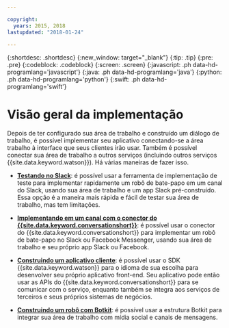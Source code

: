 ```yaml
---

copyright:
  years: 2015, 2018
lastupdated: "2018-01-24"

---
```


{:shortdesc: .shortdesc}
{:new_window: target="_blank"}
{:tip: .tip}
{:pre: .pre}
{:codeblock: .codeblock}
{:screen: .screen}
{:javascript: .ph data-hd-programlang='javascript'}
{:java: .ph data-hd-programlang='java'}
{:python: .ph data-hd-programlang='python'}
{:swift: .ph data-hd-programlang='swift'}

# Visão geral da implementação

Depois de ter configurado sua área de trabalho e construído um diálogo de trabalho, é possível implementar seu aplicativo conectando-se a área trabalho à interface que seus clientes irão usar. Também é possível conectar sua área de trabalho a outros serviços (incluindo outros serviços {{site.data.keyword.watson}}). Há várias maneiras de fazer isso.

- [**Testando no Slack**](test-deploy.html): é possível usar a ferramenta de implementação de teste para implementar rapidamente um robô de bate-papo em um canal do Slack, usando sua área de trabalho e um app Slack pré-construído. Essa opção é a maneira mais rápida e fácil de testar sua área de trabalho, mas tem limitações.

- [**Implementando em um canal com o conector do {{site.data.keyword.conversationshort}}**](conversation-connector.html): é possível usar o conector do {{site.data.keyword.conversationshort}} para implementar um robô de bate-papo no Slack ou Facebook Messenger, usando sua área de trabalho e seu próprio app Slack ou Facebook.

- [**Construindo um aplicativo cliente**](develop-app.html): é possível usar o SDK {{site.data.keyword.watson}} para o idioma de sua escolha para desenvolver seu próprio aplicativo front-end. Seu aplicativo pode então usar as APIs do {{site.data.keyword.conversationshort}} para se comunicar com o serviço, enquanto também se integra aos serviços de terceiros e seus próprios sistemas de negócios.

- [**Construindo um robô com Botkit**](integrations.html): é possível usar a estrutura Botkit para integrar sua área de trabalho com mídia social e canais de mensagens.

